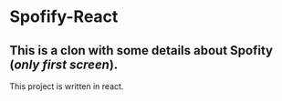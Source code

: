 # Spofify-React
## This is a clon with some details about Spofity (*only first screen*).

This project is written in react.
